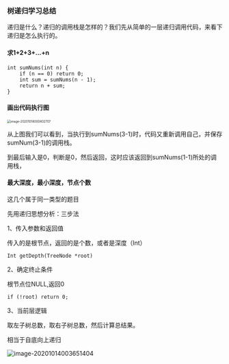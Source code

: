 ### 树递归学习总结

递归是什么？递归的调用栈是怎样的？我们先从简单的一层递归调用代码，来看下递归是怎么执行的。

#### 求1+2+3+...+n

```
int sumNums(int n) {
	if (n == 0) return 0;
	int sum = sumNums(n - 1);
	return n + sum;
}
```

#### 画出代码执行图

<img src="/Users/yujinhai/Desktop/GitProject/algorithm017/Week_03/image/image-20201014000402707.png" alt="image-20201014000402707" style="zoom:50%;" />

从上图我们可以看到，当执行到sumNums(3-1)时，代码又重新调用自己，并保存sumNum(3-1)的调用栈。

到最后输入是0，判断是0，然后返回，这时应该返回到sumNums(1-1)所处的调用栈，





#### 最大深度，最小深度，节点个数

这几个属于同一类型的题目

先用递归思想分析：三步法

1、传入参数和返回值

传入的是根节点，返回的是个数，或者是深度（Int）

` Int getDepth(TreeNode *root) `

2、确定终止条件

根节点位NULL,返回0

` if (!root) return 0; `

3、当前层逻辑

取左子树总数，取右子树总数，然后计算总结果。

相当于自底向上递归



![image-20201014003651404](/Users/yujinhai/Desktop/GitProject/algorithm017/Week_03/image/image-20201014003651404.png)





















